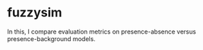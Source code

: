 # fuzzysim
In this, I compare evaluation metrics on presence-absence versus presence-background models.
